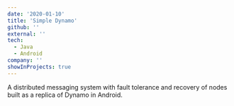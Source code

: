 ```yaml
---
date: '2020-01-10'
title: 'Simple Dynamo'
github: ''
external: ''
tech:
  - Java
  - Android
company: ''
showInProjects: true
---
```


A distributed messaging system with fault tolerance and recovery of nodes built as a replica of Dynamo in Android.
